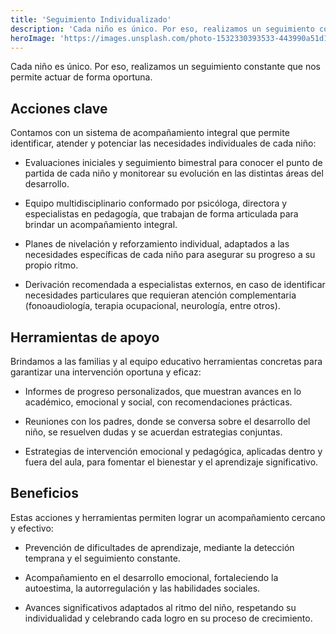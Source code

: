 ```yaml
---
title: 'Seguimiento Individualizado'
description: 'Cada niño es único. Por eso, realizamos un seguimiento constante que nos permite actuar de forma oportuna.'
heroImage: 'https://images.unsplash.com/photo-1532330393533-443990a51d10?q=80&w=2070&auto=format&fit=crop&ixlib=rb-4.1.0&ixid=M3wxMjA3fDB8MHxwaG90by1wYWdlfHx8fGVufDB8fHx8fA%3D%3D'
---
```


Cada niño es único. Por eso, realizamos un seguimiento constante que nos permite actuar de forma oportuna.

## Acciones clave

Contamos con un sistema de acompañamiento integral que permite identificar, atender y potenciar las necesidades individuales de cada niño:

- Evaluaciones iniciales y seguimiento bimestral para conocer el punto de partida de cada niño y monitorear su evolución en las distintas áreas del desarrollo.

- Equipo multidisciplinario conformado por psicóloga, directora y especialistas en pedagogía, que trabajan de forma articulada para brindar un acompañamiento integral.

- Planes de nivelación y reforzamiento individual, adaptados a las necesidades específicas de cada niño para asegurar su progreso a su propio ritmo.

- Derivación recomendada a especialistas externos, en caso de identificar necesidades particulares que requieran atención complementaria (fonoaudiología, terapia ocupacional, neurología, entre otros).

## Herramientas de apoyo

Brindamos a las familias y al equipo educativo herramientas concretas para garantizar una intervención oportuna y eficaz:

- Informes de progreso personalizados, que muestran avances en lo académico, emocional y social, con recomendaciones prácticas.

- Reuniones con los padres, donde se conversa sobre el desarrollo del niño, se resuelven dudas y se acuerdan estrategias conjuntas.

- Estrategias de intervención emocional y pedagógica, aplicadas dentro y fuera del aula, para fomentar el bienestar y el aprendizaje significativo.

## Beneficios

Estas acciones y herramientas permiten lograr un acompañamiento cercano y efectivo:

- Prevención de dificultades de aprendizaje, mediante la detección temprana y el seguimiento constante.

- Acompañamiento en el desarrollo emocional, fortaleciendo la autoestima, la autorregulación y las habilidades sociales.

- Avances significativos adaptados al ritmo del niño, respetando su individualidad y celebrando cada logro en su proceso de crecimiento.


